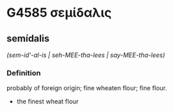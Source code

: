 # G4585 σεμίδαλις

## semídalis

_(sem-id'-al-is | seh-MEE-tha-lees | say-MEE-tha-lees)_

### Definition

probably of foreign origin; fine wheaten flour; fine flour.

- the finest wheat flour

